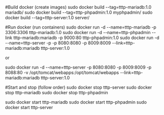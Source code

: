 #Build docker (create images)
sudo docker build --tag=tttp-mariadb:1.0 mariadb/
sudo docker build --tag=tttp-phpadmin:1.0 myphpadmin/
sudo docker build --tag=tttp-server:1.0 server/

#Run docker (run containers)
sudo docker run -d --name=tttp-mariadb -p 3306:3306 tttp-mariadb:1.0
sudo docker run -d --name=tttp-phpadmin --link tttp-mariadb:mariadb -p 9000:80 tttp-phpadmin:1.0
sudo docker run -d --name=tttp-server -p -p 8080:8080 -p 8009:8009 --link=tttp-mariadb:mariadb tttp-server:1.0

or

sudo docker run -d --name=tttp-server -p 8080:8080 -p 8009:8009 -p 8088:80 -v /opt/tomcat/webapps:/opt/tomcat/webapps --link=tttp-mariadb:mariadb tttp-server:1.0

#Start and stop (follow order)
sudo docker stop tttp-server
sudo docker stop tttp-mariadb
sudo docker stop tttp-phpadmin

sudo docker start tttp-mariadb
sudo docker start tttp-phpadmin
sudo docker start tttp-server